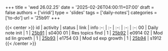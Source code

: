 +++
title = 'wed 26.02.25'
date = '2025-02-26T04:00:11+07:00'
draft = false
authors = ['viridi']
type = 'slides'
tags = ['daily-notes']
categories = ['to-do']
url = '25b91'
+++

{{< center >}}
id | activity | status | link | info
:-: | :- | :-: | :-: | :-:
00 | Daily note init   | 1 | [25b91](/notes/25b91) | s0400
01 | Res topics find   | 1 | [25b92](/notes/25b92) | e0914
02 | Mod sd lin growth | 1 | [25b93](/notes/25b93) | e1754
03 | Mod sd exp growth | 1 | [25b94](/notes/25b94) | s1912
{{< /center >}}
